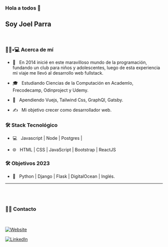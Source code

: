 ### Hola a todos 👋<h2>Soy Joel Parra</h2>

<br>

<h3> 👨🏻•💻 Acerca de mí </h3>



- 🤔 &nbsp; En 2014 inicié en este maravilloso mundo de la programación, fundando un club para niños y adolescentes, luego de esta experiencia mi viaje me llevó al desarrollo web fullstack.

- 🎓 &nbsp; Estudiando Ciencias de la Computación en Academlo, Frecodecamp, Odinproject y Udemy.

- 🌱 &nbsp; Apendiendo  Vuejs, Tailwind Css, GraphQl, Gatsby.

- ✍️ &nbsp; Mi objetivo crecer como desarrollador web.



<h3>🛠 Stack Tecnológico </h3>

- 💻 &nbsp; Javascript | Node | Postgres | 

- 🌐 &nbsp; HTML | CSS | JavaScript | Bootstrap | ReactJS 

<h3>🛠 Objetivos 2023</h3>

- 🔧 &nbsp; Python | Django | Flask | DigitalOcean | Inglés.

<hr>

<br/><br/>

<h3> 🤝🏻 Contacto </h3>

<br>



<p align="center">

<a href="https://portafoliodevjph.netlify.app/"><img alt="Website" src="https://img.shields.io/badge/DEV-%230A0A0A.svg?&style=flat-square&logo=DEV.to&logoColor=white"></a>

<a href="https://www.linkedin.com/in/joel-parra-hern%C3%A1ndez-4b1ba315/"><img alt="LinkedIn" src="https://img.shields.io/badge/LinkedIn-%230077B5.svg?&style=flat-square&logo=linkedin&logoColor=white"></a>



</p>



<!---
joelramonph/joelramonph is a ✨ special ✨ repository because its `README.md` (this file) appears on your GitHub profile.
You can click the Preview link to take a look at your changes.
--->
